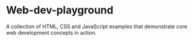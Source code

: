 # Web-dev-playground

A collection of HTML, CSS and JavaScript examples that demonstrate core web development concepts in action.
